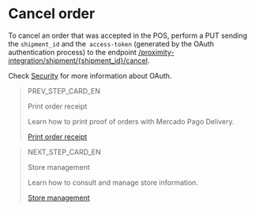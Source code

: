# Cancel order

To cancel an order that was accepted in the POS, perform a PUT sending the `shipment_id` and the` access-token` (generated by the OAuth authentication process) to the endpoint [/proximity-integration/shipment/{shipment_id}/cancel](/developers/pt/reference/mp_delivery/_proximity-integration_shipments_shipment_id_cancel/put). 

Check [Security](/developers/en/guides/additional-content/security/oauth/introduction) for more information about OAuth.

> PREV_STEP_CARD_EN
>
> Print order receipt
>
> Learn how to print proof of orders with Mercado Pago Delivery.
>
> [Print order receipt](/developers/en/docs/mp-delivery/order-management/print-order-receipt)

> NEXT_STEP_CARD_EN
>
> Store management
>
> Learn how to consult and manage store information.
>
> [Store management](/developers/en/docs/mp-delivery/store-management)